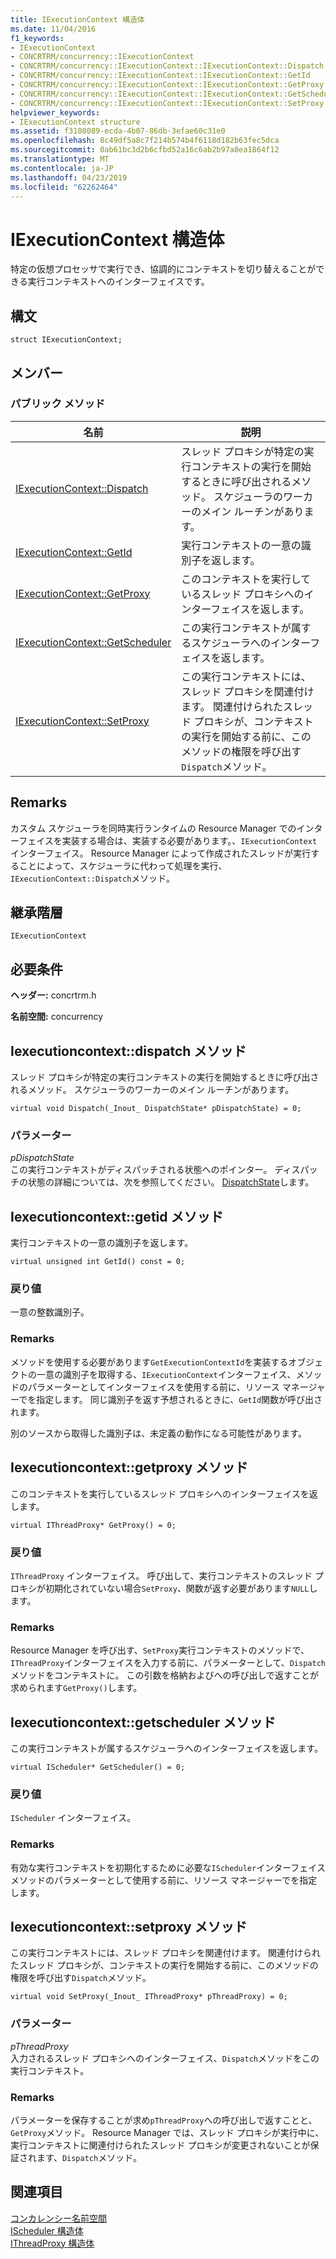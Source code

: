 ```yaml
---
title: IExecutionContext 構造体
ms.date: 11/04/2016
f1_keywords:
- IExecutionContext
- CONCRTRM/concurrency::IExecutionContext
- CONCRTRM/concurrency::IExecutionContext::IExecutionContext::Dispatch
- CONCRTRM/concurrency::IExecutionContext::IExecutionContext::GetId
- CONCRTRM/concurrency::IExecutionContext::IExecutionContext::GetProxy
- CONCRTRM/concurrency::IExecutionContext::IExecutionContext::GetScheduler
- CONCRTRM/concurrency::IExecutionContext::IExecutionContext::SetProxy
helpviewer_keywords:
- IExecutionContext structure
ms.assetid: f3108089-ecda-4b07-86db-3efae60c31e0
ms.openlocfilehash: 8c49df5a8c7f214b574b4f6118d182b63fec5dca
ms.sourcegitcommit: 0ab61bc3d2b6cfbd52a16c6ab2b97a8ea1864f12
ms.translationtype: MT
ms.contentlocale: ja-JP
ms.lasthandoff: 04/23/2019
ms.locfileid: "62262464"
---
```

# <a name="iexecutioncontext-structure"></a>IExecutionContext 構造体

特定の仮想プロセッサで実行でき、協調的にコンテキストを切り替えることができる実行コンテキストへのインターフェイスです。

## <a name="syntax"></a>構文

```
struct IExecutionContext;
```

## <a name="members"></a>メンバー

### <a name="public-methods"></a>パブリック メソッド

|名前|説明|
|----------|-----------------|
|[IExecutionContext::Dispatch](#dispatch)|スレッド プロキシが特定の実行コンテキストの実行を開始するときに呼び出されるメソッド。 スケジューラのワーカーのメイン ルーチンがあります。|
|[IExecutionContext::GetId](#getid)|実行コンテキストの一意の識別子を返します。|
|[IExecutionContext::GetProxy](#getproxy)|このコンテキストを実行しているスレッド プロキシへのインターフェイスを返します。|
|[IExecutionContext::GetScheduler](#getscheduler)|この実行コンテキストが属するスケジューラへのインターフェイスを返します。|
|[IExecutionContext::SetProxy](#setproxy)|この実行コンテキストには、スレッド プロキシを関連付けます。 関連付けられたスレッド プロキシが、コンテキストの実行を開始する前に、このメソッドの権限を呼び出す`Dispatch`メソッド。|

## <a name="remarks"></a>Remarks

カスタム スケジューラを同時実行ランタイムの Resource Manager でのインターフェイスを実装する場合は、実装する必要があります。、`IExecutionContext`インターフェイス。 Resource Manager によって作成されたスレッドが実行することによって、スケジューラに代わって処理を実行、`IExecutionContext::Dispatch`メソッド。

## <a name="inheritance-hierarchy"></a>継承階層

`IExecutionContext`

## <a name="requirements"></a>必要条件

**ヘッダー:** concrtrm.h

**名前空間:** concurrency

##  <a name="dispatch"></a>  Iexecutioncontext::dispatch メソッド

スレッド プロキシが特定の実行コンテキストの実行を開始するときに呼び出されるメソッド。 スケジューラのワーカーのメイン ルーチンがあります。

```
virtual void Dispatch(_Inout_ DispatchState* pDispatchState) = 0;
```

### <a name="parameters"></a>パラメーター

*pDispatchState*<br/>
この実行コンテキストがディスパッチされる状態へのポインター。 ディスパッチの状態の詳細については、次を参照してください。 [DispatchState](dispatchstate-structure.md)します。

##  <a name="getid"></a>  Iexecutioncontext::getid メソッド

実行コンテキストの一意の識別子を返します。

```
virtual unsigned int GetId() const = 0;
```

### <a name="return-value"></a>戻り値

一意の整数識別子。

### <a name="remarks"></a>Remarks

メソッドを使用する必要があります`GetExecutionContextId`を実装するオブジェクトの一意の識別子を取得する、`IExecutionContext`インターフェイス、メソッドのパラメーターとしてインターフェイスを使用する前に、リソース マネージャーでを指定します。 同じ識別子を返す予想されるときに、`GetId`関数が呼び出されます。

別のソースから取得した識別子は、未定義の動作になる可能性があります。

##  <a name="getproxy"></a>  Iexecutioncontext::getproxy メソッド

このコンテキストを実行しているスレッド プロキシへのインターフェイスを返します。

```
virtual IThreadProxy* GetProxy() = 0;
```

### <a name="return-value"></a>戻り値

`IThreadProxy` インターフェイス。 呼び出して、実行コンテキストのスレッド プロキシが初期化されていない場合`SetProxy`、関数が返す必要があります`NULL`します。

### <a name="remarks"></a>Remarks

Resource Manager を呼び出す、`SetProxy`実行コンテキストのメソッドで、`IThreadProxy`インターフェイスを入力する前に、パラメーターとして、`Dispatch`メソッドをコンテキストに。 この引数を格納およびへの呼び出しで返すことが求められます`GetProxy()`します。

##  <a name="getscheduler"></a>  Iexecutioncontext::getscheduler メソッド

この実行コンテキストが属するスケジューラへのインターフェイスを返します。

```
virtual IScheduler* GetScheduler() = 0;
```

### <a name="return-value"></a>戻り値

`IScheduler` インターフェイス。

### <a name="remarks"></a>Remarks

有効な実行コンテキストを初期化するために必要な`IScheduler`インターフェイス メソッドのパラメーターとして使用する前に、リソース マネージャーでを指定します。

##  <a name="setproxy"></a>  Iexecutioncontext::setproxy メソッド

この実行コンテキストには、スレッド プロキシを関連付けます。 関連付けられたスレッド プロキシが、コンテキストの実行を開始する前に、このメソッドの権限を呼び出す`Dispatch`メソッド。

```
virtual void SetProxy(_Inout_ IThreadProxy* pThreadProxy) = 0;
```

### <a name="parameters"></a>パラメーター

*pThreadProxy*<br/>
入力されるスレッド プロキシへのインターフェイス、`Dispatch`メソッドをこの実行コンテキスト。

### <a name="remarks"></a>Remarks

パラメーターを保存することが求め`pThreadProxy`への呼び出しで返すことと、`GetProxy`メソッド。 Resource Manager では、スレッド プロキシが実行中に、実行コンテキストに関連付けられたスレッド プロキシが変更されないことが保証されます、`Dispatch`メソッド。

## <a name="see-also"></a>関連項目

[コンカレンシー名前空間](concurrency-namespace.md)<br/>
[IScheduler 構造体](ischeduler-structure.md)<br/>
[IThreadProxy 構造体](ithreadproxy-structure.md)
